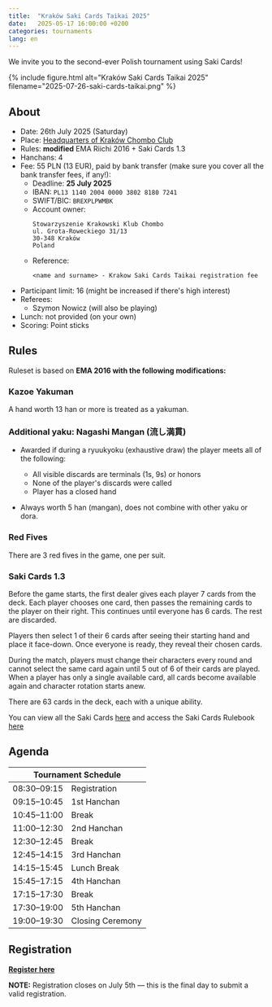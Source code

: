 ```yaml
---
title:  "Kraków Saki Cards Taikai 2025"
date:   2025-05-17 16:00:00 +0200
categories: tournaments
lang: en
---
```


We invite you to the second-ever Polish tournament using Saki Cards!

{% include figure.html alt="Kraków Saki Cards Taikai 2025" filename="2025-07-26-saki-cards-taikai.png" %}

## About

* Date: 26th July 2025 (Saturday)
* Place: [Headquarters of Kraków Chombo Club](https://maps.app.goo.gl/g6bFtG5Zi9b4SSH37)
* Rules: **modified** EMA Riichi 2016 + Saki Cards 1.3
* Hanchans: 4
* Fee: 55 PLN (13 EUR), paid by bank transfer (make sure you cover all the bank transfer fees, if any!):
    - Deadline: **25 July 2025**
    - IBAN: `PL13 1140 2004 0000 3802 8180 7241`
    - SWIFT/BIC: `BREXPLPWMBK`
    - Account owner:
      ```
      Stowarzyszenie Krakowski Klub Chombo
      ul. Grota-Roweckiego 31/13
      30-348 Kraków
      Poland
      ```
    - Reference:
      ```
      <name and surname> - Krakow Saki Cards Taikai registration fee
      ```
* Participant limit: 16 (might be increased if there's high interest)
* Referees:
  - Szymon Nowicz (will also be playing)
* Lunch: not provided (on your own)
* Scoring: Point sticks

## Rules

Ruleset is based on **EMA 2016 with the following modifications:**

### Kazoe Yakuman

A hand worth 13 han or more is treated as a yakuman.

### Additional yaku: Nagashi Mangan (流し満貫)

* Awarded if during a ryuukyoku (exhaustive draw) the player meets all of the following:
  * All visible discards are terminals (1s, 9s) or honors
  * None of the player's discards were called
  * Player has a closed hand

* Always worth 5 han (mangan), does not combine with other yaku or dora.

### Red Fives

There are 3 red fives in the game, one per suit.

### Saki Cards 1.3

Before the game starts, the first dealer gives each player 7 cards from the deck.
Each player chooses one card, then passes the remaining cards to the player on their right. This continues until everyone has 6 cards. The rest are discarded.

Players then select 1 of their 6 cards after seeing their starting hand and place it face-down. Once everyone is ready, they reveal their chosen cards.

During the match, players must change their characters every round and cannot select the same card again until 5 out of 6 of their cards are played. When a player has only a single available card, all cards become available again and character rotation starts anew. 

There are 63 cards in the deck, each with a unique ability.

You can view all the Saki Cards [here](https://t.co/cV5TU1qJVW) and access the Saki Cards Rulebook [here](https://docs.google.com/document/d/1y4Os-PJJQ5vMuc9hFbck_IcXItHmCHTjMlRNbHJu0gw/edit?usp=sharing)

## Agenda

<table class="tournament-agenda">
  <thead>
    <tr><th colspan="2">Tournament Schedule</th></tr>
  </thead>
  <tbody>
    <tr>
      <td>08:30–09:15</td>
      <td>Registration</td>
    </tr>
    <tr>
      <td>09:15–10:45</td>
      <td>1st Hanchan</td>
    </tr>
    <tr>
      <td>10:45–11:00</td>
      <td>Break</td>
    </tr>
    <tr>
      <td>11:00–12:30</td>
      <td>2nd Hanchan</td>
    </tr>
    <tr>
      <td>12:30–12:45</td>
      <td>Break</td>
    </tr>
    <tr>
      <td>12:45–14:15</td>
      <td>3rd Hanchan</td>
    </tr>
    <tr>
      <td>14:15–15:45</td>
      <td>Lunch Break</td>
    </tr>
    <tr>
      <td>15:45–17:15</td>
      <td>4th Hanchan</td>
    </tr>
    <tr>
      <td>17:15–17:30</td>
      <td>Break</td>
    </tr>
    <tr>
      <td>17:30–19:00</td>
      <td>5th Hanchan</td>
    </tr>
    <tr>
      <td>19:00–19:30</td>
      <td>Closing Ceremony</td>
    </tr>
  </tbody>
</table>


## Registration

**[Register here](https://forms.gle/iW9FoEAnQ1fFFN5WA)**

**NOTE:** Registration closes on July 5th — this is the final day to submit a valid registration.

<!--
## Players

<div class="biggus-tablus" markdown="block">

| No. | Name | Nickname | Country |                         Paid                         |
|----:|:-----|:---------|:--------|:----------------------------------------------------:|
|   1 |      |          |         | <i aria-hidden="true" class="fa fa-fw fa-check"></i> |

</div>
-->
